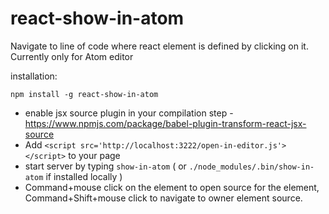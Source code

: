 # react-show-in-atom

Navigate to line of code where react element is defined by clicking on it.
Currently only for Atom editor


installation:

`
npm install -g react-show-in-atom
`

- enable jsx source plugin in your compilation step - https://www.npmjs.com/package/babel-plugin-transform-react-jsx-source
- Add `<script src='http://localhost:3222/open-in-editor.js'></script>` to your page
- start server by typing `show-in-atom` ( or `./node_modules/.bin/show-in-atom` if installed locally )
- Command+mouse click on the element to open source for the element, Command+Shift+mouse click to navigate to owner element source.
